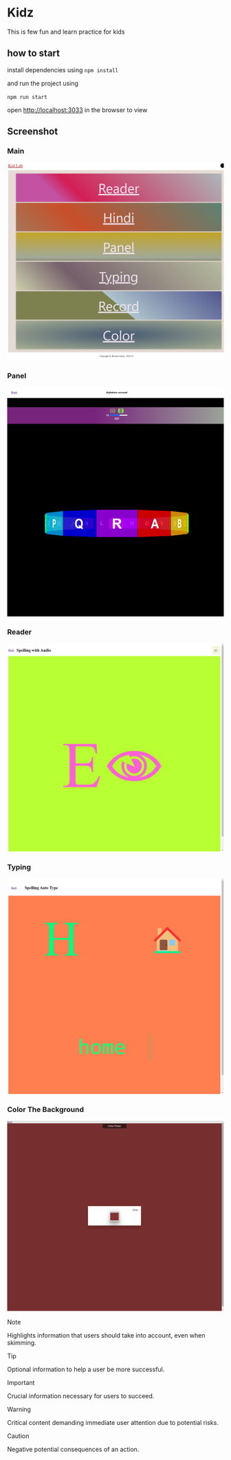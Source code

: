 # Kidz

This is few fun and learn practice for kids

## how to start

install dependencies using
`npm install`

and run the project using

`npm run start`

open <http://localhost:3033> in the browser to view

## Screenshot


### Main

![Main](src/media/images/main-page.png)

### Panel

![Panel](src/media/images/panel.png)

### Reader

![Reader](src/media/images/reader.png)

### Typing

![Typing](src/media/images/typing.png)

### Color The Background

![color the background screenshot](src/media/images/color-picker.png)


> [!NOTE]  
> Highlights information that users should take into account, even when skimming.

> [!TIP]
> Optional information to help a user be more successful.

> [!IMPORTANT]  
> Crucial information necessary for users to succeed.

> [!WARNING]  
> Critical content demanding immediate user attention due to potential risks.

> [!CAUTION]
> Negative potential consequences of an action.